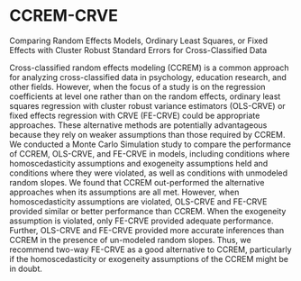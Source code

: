 # CCREM-CRVE

Comparing Random Effects Models, Ordinary Least Squares, or Fixed Effects with Cluster Robust Standard Errors for Cross-Classified Data

Cross-classified random effects modeling (CCREM) is a common approach for analyzing cross-classified data in psychology, education research, and other fields. However, when the focus of a study is on the regression coefficients at level one rather than on the random effects, ordinary least squares regression with cluster robust variance estimators (OLS-CRVE) or fixed effects regression with CRVE (FE-CRVE) could be appropriate approaches. These alternative methods are potentially advantageous because they rely on weaker assumptions than those required by CCREM. We conducted a Monte Carlo Simulation study to compare the performance of CCREM, OLS-CRVE, and FE-CRVE in models, including conditions where homoscedasticity assumptions and exogeneity assumptions held and conditions where they were violated, as well as conditions with unmodeled random slopes. We found that CCREM out-performed the alternative approaches when its assumptions are all met. However, when homoscedasticity assumptions are violated, OLS-CRVE and FE-CRVE provided similar or better performance than CCREM. When the exogeneity assumption is violated, only FE-CRVE provided adequate performance. Further, OLS-CRVE and FE-CRVE provided more accurate inferences than CCREM in the presence of un-modeled random slopes. Thus, we recommend two-way FE-CRVE as a good alternative to CCREM, particularly if the homoscedasticity or exogeneity assumptions of the CCREM might be in doubt.
